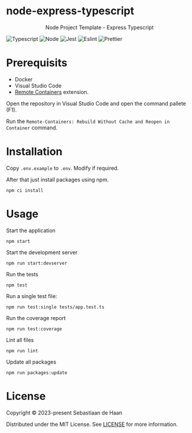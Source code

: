 # node-express-typescript

<p style="text-align: center;">Node Project Template - Express Typescript</p>

![Typescript](https://img.shields.io/badge/Typescript-007ACC?style=for-the-badge&logo=Typescript&logoColor=white)
![Node](https://img.shields.io/badge/Node.js-43853D?style=for-the-badge&logo=node.js&logoColor=white)
![Jest](https://img.shields.io/badge/Jest-323330?style=for-the-badge&logo=Jest&logoColor=white)
![Eslint](https://img.shields.io/badge/eslint-3A33D1?style=for-the-badge&logo=eslint&logoColor=white)
![Prettier](https://img.shields.io/badge/prettier-1A2C34?style=for-the-badge&logo=prettier&logoColor=F7BA3E)

# Prerequisits

- Docker
- Visual Studio Code
- [Remote Containers](https://marketplace.visualstudio.com/items?itemName=ms-vscode-remote.remote-containers) extension.

Open the repository in Visual Studio Code and open the command pallete (F1).

Run the `Remote-Containers: Rebuild Without Cache and Reopen in Container` command.

# Installation

Copy `.env.example` to `.env`. Modify if required.

After that just install packages using npm.

```
npm ci install
```

# Usage

Start the application

```
npm start
```

Start the development server

```
npm run start:devserver
```

Run the tests

```
npm test
```

Run a single test file:

```
npm run test:single tests/app.test.ts
```

Run the coverage report

```
npm run test:coverage
```

Lint all files

```
npm run lint
```

Update all packages

```
npm run packages:update
```

# License

Copyright © 2023-present Sebastiaan de Haan

Distributed under the MIT License. See [LICENSE](LICENSE) for more information.
